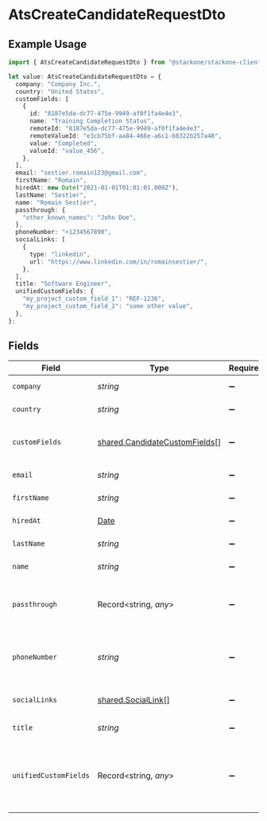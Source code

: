 # AtsCreateCandidateRequestDto

## Example Usage

```typescript
import { AtsCreateCandidateRequestDto } from "@stackone/stackone-client-ts/sdk/models/shared";

let value: AtsCreateCandidateRequestDto = {
  company: "Company Inc.",
  country: "United States",
  customFields: [
    {
      id: "8187e5da-dc77-475e-9949-af0f1fa4e4e3",
      name: "Training Completion Status",
      remoteId: "8187e5da-dc77-475e-9949-af0f1fa4e4e3",
      remoteValueId: "e3cb75bf-aa84-466e-a6c1-b8322b257a48",
      value: "Completed",
      valueId: "value_456",
    },
  ],
  email: "sestier.romain123@gmail.com",
  firstName: "Romain",
  hiredAt: new Date("2021-01-01T01:01:01.000Z"),
  lastName: "Sestier",
  name: "Romain Sestier",
  passthrough: {
    "other_known_names": "John Doe",
  },
  phoneNumber: "+1234567890",
  socialLinks: [
    {
      type: "linkedin",
      url: "https://www.linkedin.com/in/romainsestier/",
    },
  ],
  title: "Software Engineer",
  unifiedCustomFields: {
    "my_project_custom_field_1": "REF-1236",
    "my_project_custom_field_2": "some other value",
  },
};
```

## Fields

| Field                                                                                         | Type                                                                                          | Required                                                                                      | Description                                                                                   | Example                                                                                       |
| --------------------------------------------------------------------------------------------- | --------------------------------------------------------------------------------------------- | --------------------------------------------------------------------------------------------- | --------------------------------------------------------------------------------------------- | --------------------------------------------------------------------------------------------- |
| `company`                                                                                     | *string*                                                                                      | :heavy_minus_sign:                                                                            | Candidate company                                                                             | Company Inc.                                                                                  |
| `country`                                                                                     | *string*                                                                                      | :heavy_minus_sign:                                                                            | Candidate country                                                                             | United States                                                                                 |
| `customFields`                                                                                | [shared.CandidateCustomFields](../../../sdk/models/shared/candidatecustomfields.md)[]         | :heavy_minus_sign:                                                                            | The candidate custom fields                                                                   |                                                                                               |
| `email`                                                                                       | *string*                                                                                      | :heavy_minus_sign:                                                                            | Candidate email                                                                               | sestier.romain123@gmail.com                                                                   |
| `firstName`                                                                                   | *string*                                                                                      | :heavy_minus_sign:                                                                            | Candidate first name                                                                          | Romain                                                                                        |
| `hiredAt`                                                                                     | [Date](https://developer.mozilla.org/en-US/docs/Web/JavaScript/Reference/Global_Objects/Date) | :heavy_minus_sign:                                                                            | Candidate hired date                                                                          | 2021-01-01T01:01:01.000Z                                                                      |
| `lastName`                                                                                    | *string*                                                                                      | :heavy_minus_sign:                                                                            | Candidate last name                                                                           | Sestier                                                                                       |
| `name`                                                                                        | *string*                                                                                      | :heavy_minus_sign:                                                                            | Candidate name                                                                                | Romain Sestier                                                                                |
| `passthrough`                                                                                 | Record<string, *any*>                                                                         | :heavy_minus_sign:                                                                            | Value to pass through to the provider                                                         | {<br/>"other_known_names": "John Doe"<br/>}                                                   |
| `phoneNumber`                                                                                 | *string*                                                                                      | :heavy_minus_sign:                                                                            | The candidate personal phone number                                                           | +1234567890                                                                                   |
| `socialLinks`                                                                                 | [shared.SocialLink](../../../sdk/models/shared/sociallink.md)[]                               | :heavy_minus_sign:                                                                            | List of candidate social links                                                                |                                                                                               |
| `title`                                                                                       | *string*                                                                                      | :heavy_minus_sign:                                                                            | Candidate title                                                                               | Software Engineer                                                                             |
| `unifiedCustomFields`                                                                         | Record<string, *any*>                                                                         | :heavy_minus_sign:                                                                            | Custom Unified Fields configured in your StackOne project                                     | {<br/>"my_project_custom_field_1": "REF-1236",<br/>"my_project_custom_field_2": "some other value"<br/>} |
